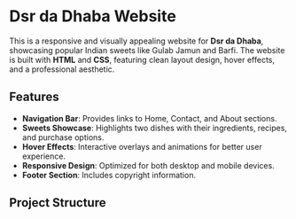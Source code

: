 # Dsr da Dhaba Website

This is a responsive and visually appealing website for **Dsr da Dhaba**, showcasing popular Indian sweets like Gulab Jamun and Barfi. The website is built with **HTML** and **CSS**, featuring clean layout design, hover effects, and a professional aesthetic.

## Features

- **Navigation Bar**: Provides links to Home, Contact, and About sections.
- **Sweets Showcase**: Highlights two dishes with their ingredients, recipes, and purchase options.
- **Hover Effects**: Interactive overlays and animations for better user experience.
- **Responsive Design**: Optimized for both desktop and mobile devices.
- **Footer Section**: Includes copyright information.

## Project Structure

